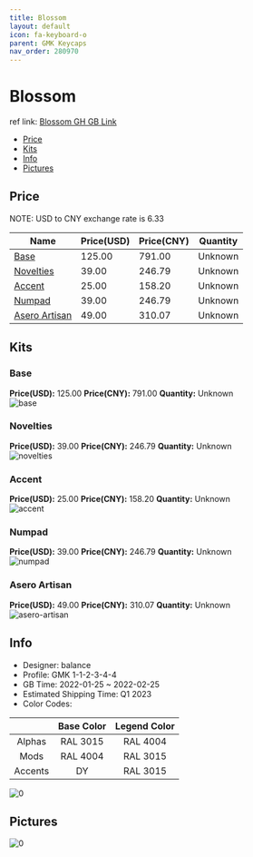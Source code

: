 ```yaml
---
title: Blossom 
layout: default
icon: fa-keyboard-o
parent: GMK Keycaps
nav_order: 280970
---
```


# Blossom 

ref link: [Blossom GH GB Link](https://geekhack.org/index.php?topic=116080.0)

* [Price](#price)
* [Kits](#kits)
* [Info](#info)
* [Pictures](#pictures)

## Price

NOTE: USD to CNY exchange rate is 6.33

| Name          | Price(USD)   |  Price(CNY) | Quantity |
| ------------- | ------------ |  ---------- | -------- |
|[Base](#base)|125.00|791.00|Unknown|
|[Novelties](#novelties)|39.00|246.79|Unknown|
|[Accent](#accent)|25.00|158.20|Unknown|
|[Numpad](#numpad)|39.00|246.79|Unknown|
|[Asero Artisan](#asero-artisan)|49.00|310.07|Unknown|


## Kits
### Base  
**Price(USD):** 125.00	**Price(CNY):** 791.00	**Quantity:** Unknown  
<img src="{{ 'assets/images/gmk-keycaps/Blossom/kits_pics/base.jpg' | relative_url }}" alt="base" class="image featured">

### Novelties  
**Price(USD):** 39.00	**Price(CNY):** 246.79	**Quantity:** Unknown  
<img src="{{ 'assets/images/gmk-keycaps/Blossom/kits_pics/novelties.jpg' | relative_url }}" alt="novelties" class="image featured">

### Accent  
**Price(USD):** 25.00	**Price(CNY):** 158.20	**Quantity:** Unknown  
<img src="{{ 'assets/images/gmk-keycaps/Blossom/kits_pics/accent.jpg' | relative_url }}" alt="accent" class="image featured">

### Numpad  
**Price(USD):** 39.00	**Price(CNY):** 246.79	**Quantity:** Unknown  
<img src="{{ 'assets/images/gmk-keycaps/Blossom/kits_pics/numpad.jpg' | relative_url }}" alt="numpad" class="image featured">

### Asero Artisan  
**Price(USD):** 49.00	**Price(CNY):** 310.07	**Quantity:** Unknown  
<img src="{{ 'assets/images/gmk-keycaps/Blossom/kits_pics/asero-artisan.jpg' | relative_url }}" alt="asero-artisan" class="image featured">

## Info
* Designer: balance  
* Profile: GMK 1-1-2-3-4-4  
* GB Time: 2022-01-25 ~ 2022-02-25  
* Estimated Shipping Time: Q1 2023  
* Color Codes:  

| |Base Color     | Legend Color
| :-------------: | :-------------: | :------------:
|Alphas|RAL 3015|RAL 4004
|Mods|RAL 4004|RAL 3015
|Accents|DY|RAL 3015

<img src="{{ 'assets/images/gmk-keycaps/Blossom/0.png' | relative_url }}" alt="0" class="image featured">

## Pictures  
<img src="{{ 'assets/images/gmk-keycaps/Blossom/rendering_pics/0.jpg' | relative_url }}" alt="0" class="image featured">

